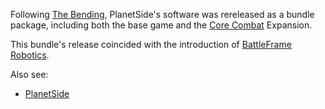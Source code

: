 Following [The Bending](../etc/The_Bending.md), PlanetSide's software
was rereleased as a bundle package, including both the base game and the
[Core Combat](Core_Combat.md) Expansion.

This bundle's release coincided with the introduction of [BattleFrame
Robotics](../vehicles/BattleFrame_Robotics.md).

Also see:

- [PlanetSide](../etc/PlanetSide.md)

<!--[Category:Game Items](../Category:Game_Items.md)-->
